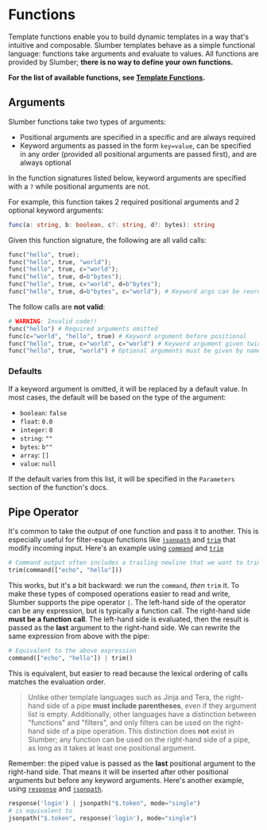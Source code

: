 # Functions

Template functions enable you to build dynamic templates in a way that's intuitive and composable. Slumber templates behave as a simple functional language: functions take arguments and evaluate to values. All functions are provided by Slumber; **there is no way to define your own functions.**

**For the list of available functions, see [Template Functions](../../api/template_functions.md).**

## Arguments

Slumber functions take two types of arguments:

- Positional arguments are specified in a specific and are always required
- Keyword arguments as passed in the form `key=value`, can be specified in any order (provided all positional arguments are passed first), and are always optional

In the function signatures listed below, keyword arguments are specified with a `?` while positional arguments are not.

For example, this function takes 2 required positional arguments and 2 optional keyword arguments:

```typescript
func(a: string, b: boolean, c?: string, d?: bytes): string
```

Given this function signature, the following are all valid calls:

```python
func("hello", true);
func("hello", true, "world");
func("hello", true, c="world");
func("hello", true, d=b"bytes");
func("hello", true, c="world", d=b"bytes");
func("hello", true, d=b"bytes", c="world"); # Keyword args can be reordered
```

The follow calls are **not valid**:

```python
# WARNING: Invalid code!!
func("hello") # Required arguments omitted
func(c="world", "hello", true) # Keyword argument before positional
func("hello", true, c="world", c="world") # Keyword argument given twice
func("hello", true, "world") # Optional arguments must be given by name
```

### Defaults

If a keyword argument is omitted, it will be replaced by a default value. In most cases, the default will be based on the type of the argument:

- `boolean`: `false`
- `float`: `0.0`
- `integer`: `0`
- `string`: `""`
- `bytes`: `b""`
- `array`: `[]`
- `value`: `null`

If the default varies from this list, it will be specified in the `Parameters` section of the function's docs.

## Pipe Operator

It's common to take the output of one function and pass it to another. This is especially useful for filter-esque functions like [`jsonpath`](../../api/template_functions.md#jsonpath) and [`trim`](../../api/template_functions.md#trim) that modify incoming input. Here's an example using [`command`](../../api/template_functions.md#command) and [`trim`](../../api/template_functions.md#trim)

```python
# Command output often includes a trailing newline that we want to trim away
trim(command(["echo", "hello"]))
```

This works, but it's a bit backward: we run the `command`, _then_ `trim` it. To make these types of composed operations easier to read and write, Slumber supports the pipe operator `|`. The left-hand side of the operator can be any expression, but is typically a function call. The right-hand side **must be a function call**. The left-hand side is evaluated, then the result is passed as the **last** argument to the right-hand side. We can rewrite the same expression from above with the pipe:

```python
# Equivalent to the above expression
command(["echo", "hello"]) | trim()
```

This is equivalent, but easier to read because the lexical ordering of calls matches the evaluation order.

> Unlike other template languages such as Jinja and Tera, the right-hand side of a pipe **must include parentheses**, even if they argument list is empty. Additionally, other languages have a distinction between "functions" and "filters", and only filters can be used on the right-hand side of a pipe operation. This distinction does **not** exist in Slumber; any function can be used on the right-hand side of a pipe, as long as it takes at least one positional argument.

Remember: the piped value is passed as the **last** positional argument to the right-hand side. That means it will be inserted after other positional arguments but before any keyword arguments. Here's another example, using [`response`](../../api/template_functions.md#response) and [`jsonpath`](../../api/template_functions.md#jsonpath).

```python
response('login') | jsonpath("$.token", mode="single")
# is equivalent to
jsonpath("$.token", response('login'), mode="single")
```
